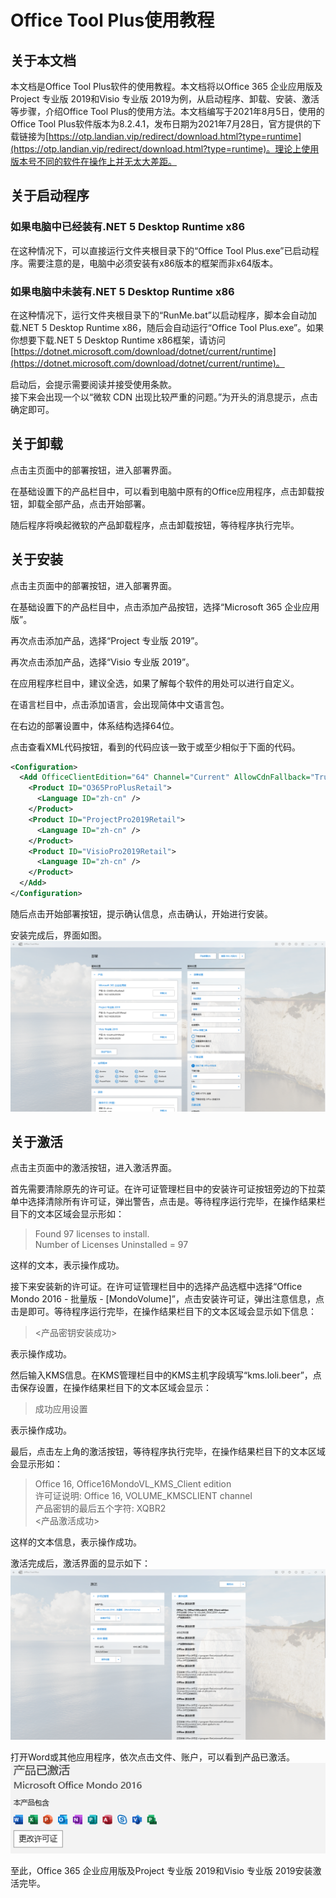 # Office Tool Plus使用教程

## 关于本文档

本文档是Office Tool Plus软件的使用教程。本文档将以Office 365 企业应用版及Project 专业版 2019和Visio 专业版 2019为例，从启动程序、卸载、安装、激活等步骤，介绍Office Tool Plus的使用方法。本文档编写于2021年8月5日，使用的Office Tool Plus软件版本为8.2.4.1，发布日期为2021年7月28日，官方提供的下载链接为[https://otp.landian.vip/redirect/download.html?type=runtime](https://otp.landian.vip/redirect/download.html?type=runtime)。理论上使用版本号不同的软件在操作上并无太大差距。

## 关于启动程序

### 如果电脑中已经装有.NET 5 Desktop Runtime x86

在这种情况下，可以直接运行文件夹根目录下的“Office Tool Plus.exe”已启动程序。需要注意的是，电脑中必须安装有x86版本的框架而非x64版本。

### 如果电脑中未装有.NET 5 Desktop Runtime x86

在这种情况下，运行文件夹根目录下的“RunMe.bat”以启动程序，脚本会自动加载.NET 5 Desktop Runtime x86，随后会自动运行“Office Tool Plus.exe”。如果你想要下载.NET 5 Desktop Runtime x86框架，请访问[https://dotnet.microsoft.com/download/dotnet/current/runtime](https://dotnet.microsoft.com/download/dotnet/current/runtime)。

启动后，会提示需要阅读并接受使用条款。  
接下来会出现一个以“微软 CDN 出现比较严重的问题。”为开头的消息提示，点击确定即可。

## 关于卸载

点击主页面中的部署按钮，进入部署界面。

在基础设置下的产品栏目中，可以看到电脑中原有的Office应用程序，点击卸载按钮，卸载全部产品，点击开始部署。

随后程序将唤起微软的产品卸载程序，点击卸载按钮，等待程序执行完毕。

## 关于安装

点击主页面中的部署按钮，进入部署界面。

在基础设置下的产品栏目中，点击添加产品按钮，选择“Microsoft 365 企业应用版”。

再次点击添加产品，选择“Project 专业版 2019”。

再次点击添加产品，选择“Visio 专业版 2019”。

在应用程序栏目中，建议全选，如果了解每个软件的用处可以进行自定义。

在语言栏目中，点击添加语言，会出现简体中文语言包。

在右边的部署设置中，体系结构选择64位。

点击查看XML代码按钮，看到的代码应该一致于或至少相似于下面的代码。

```XML
<Configuration>
  <Add OfficeClientEdition="64" Channel="Current" AllowCdnFallback="True">
    <Product ID="O365ProPlusRetail">
      <Language ID="zh-cn" />
    </Product>
    <Product ID="ProjectPro2019Retail">
      <Language ID="zh-cn" />
    </Product>
    <Product ID="VisioPro2019Retail">
      <Language ID="zh-cn" />
    </Product>
  </Add>
</Configuration>
```

随后点击开始部署按钮，提示确认信息，点击确认，开始进行安装。

安装完成后，界面如图。
![安装完成](Pictures/安装完成.png "安装完成")

## 关于激活

点击主页面中的激活按钮，进入激活界面。

首先需要清除原先的许可证。在许可证管理栏目中的安装许可证按钮旁边的下拉菜单中选择清除所有许可证，弹出警告，点击是。等待程序运行完毕，在操作结果栏目下的文本区域会显示形如：  
> Found 97 licenses to install.  
> Number of Licenses Uninstalled = 97

这样的文本，表示操作成功。

接下来安装新的许可证。在许可证管理栏目中的选择产品选框中选择“Office Mondo 2016 - 批量版 - [MondoVolume]”，点击安装许可证，弹出注意信息，点击是即可。等待程序运行完毕，在操作结果栏目下的文本区域会显示如下信息：  
> <产品密钥安装成功>

表示操作成功。

然后输入KMS信息。在KMS管理栏目中的KMS主机字段填写“kms.loli.beer”，点击保存设置，在操作结果栏目下的文本区域会显示：  
> 成功应用设置

表示操作成功。

最后，点击左上角的激活按钮，等待程序执行完毕，在操作结果栏目下的文本区域会显示形如：  
> Office 16, Office16MondoVL_KMS_Client edition  
> 许可证说明: Office 16, VOLUME_KMSCLIENT channel  
> 产品密钥的最后五个字符: XQBR2  
> <产品激活成功>

这样的文本信息，表示操作成功。

激活完成后，激活界面的显示如下：
![激活完成](Pictures/激活完成.png "激活完成")

打开Word或其他应用程序，依次点击文件、账户，可以看到产品已激活。
![产品已激活](Pictures/产品已激活.png "产品已激活")

至此，Office 365 企业应用版及Project 专业版 2019和Visio 专业版 2019安装激活完毕。
